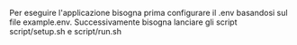 Per eseguire l'applicazione bisogna prima configurare il .env basandosi sul file example.env. 
Successivamente bisogna lanciare gli script script/setup.sh e script/run.sh
